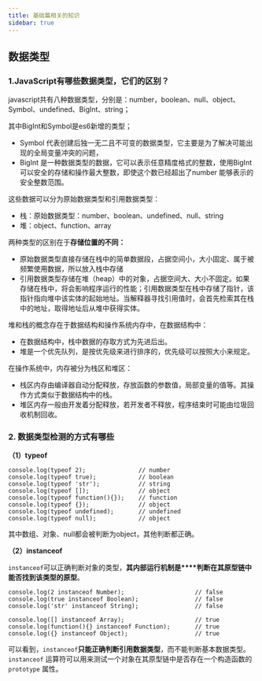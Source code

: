 ```yaml
---
title: 基础篇相关的知识
sidebar: true 
---
```


<!-- # Js相关面试题汇总 -->

## 数据类型
###  1.JavaScript有哪些数据类型，它们的区别？

javascript共有八种数据类型，分别是：number，boolean、null、object、Symbol、undefined、BigInt、string；

其中BigInt和Symbol是es6新增的类型；
 - Symbol 代表创建后独一无二且不可变的数据类型，它主要是为了解决可能出现的全局变量冲突的问题，
 - BigInt 是一种数据类型的数据，它可以表示任意精度格式的整数，使用BigInt 可以安全的存储和操作最大整数，即使这个数已经超出了number 能够表示的安全整数范围。

 这些数据可以分为原始数据类型和引用数据类型：
 - 栈：原始数据类型：number、boolean、undefined、null、string
 - 堆：object、function、array

 两种类型的区别在于**存储位置的不同：**
 - 原始数据类型直接存储在栈中的简单数据段，占据空间小，大小固定、属于被频繁使用数据，所以放入栈中存储
 - 引用数据类型存储在堆（heap）中的对象，占据空间大、大小不固定。如果存储在栈中，将会影响程序运行的性能；引用数据类型在栈中存储了指针，该指针指向堆中该实体的起始地址。当解释器寻找引用值时，会首先检索其在栈中的地址，取得地址后从堆中获得实体。


堆和栈的概念存在于数据结构和操作系统内存中，在数据结构中：
- 在数据结构中，栈中数据的存取方式为先进后出。
- 堆是一个优先队列，是按优先级来进行排序的，优先级可以按照大小来规定。

在操作系统中，内存被分为栈区和堆区：
- 栈区内存由编译器自动分配释放，存放函数的参数值，局部变量的值等。其操作方式类似于数据结构中的栈。 
- 堆区内存一般由开发着分配释放，若开发者不释放，程序结束时可能由垃圾回收机制回收。



### 2. 数据类型检测的方式有哪些

**（1）typeof**

```
console.log(typeof 2);               // number
console.log(typeof true);            // boolean
console.log(typeof 'str');           // string
console.log(typeof []);              // object    
console.log(typeof function(){});    // function
console.log(typeof {});              // object
console.log(typeof undefined);       // undefined
console.log(typeof null);            // object

```
其中数组、对象、null都会被判断为object，其他判断都正确。


**（2）instanceof**

`instanceof`可以正确判断对象的类型，**其内部运行机制是****判断在其原型链中能否找到该类型的原型**。

```
console.log(2 instanceof Number);                    // false
console.log(true instanceof Boolean);                // false 
console.log('str' instanceof String);                // false 
 
console.log([] instanceof Array);                    // true
console.log(function(){} instanceof Function);       // true
console.log({} instanceof Object);                   // true
```

可以看到，`instanceof`**只能正确判断引用数据类型**，而不能判断基本数据类型。`instanceof` 运算符可以用来测试一个对象在其原型链中是否存在一个构造函数的 `prototype` 属性。
